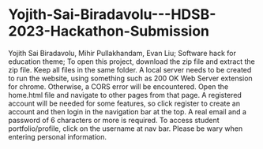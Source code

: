 # Yojith-Sai-Biradavolu---HDSB-2023-Hackathon-Submission
Yojith Sai Biradavolu, Mihir Pullakhandam, Evan Liu;
Software hack for education theme;
To open this project, download the zip file and extract the zip file. Keep all files in the same folder. A local server needs to be created to run the website, using something such as 200 OK Web Server extension for chrome. Otherwise, a CORS error will be encountered. Open the home.html file and navigate to other pages from that page. A registered account will be needed for some features, so click register to create an account and then login in the navigation bar at the top. A real email and a password of 6 characters or more is required. To access student portfolio/profile, click on the username at nav bar. Please be wary when entering personal information.
